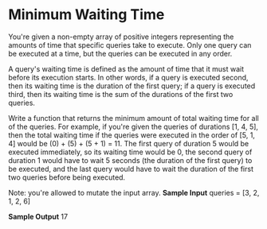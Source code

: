 # Minimum Waiting Time


  You're given a non-empty array of positive integers representing the amounts
  of time that specific queries take to execute. Only one query can be executed
  at a time, but the queries can be executed in any order.


  A query's waiting time is defined as the amount of time that it must
  wait before its execution starts. In other words, if a query is executed
  second, then its waiting time is the duration of the first query; if a query
  is executed third, then its waiting time is the sum of the durations of the
  first two queries.


  Write a function that returns the minimum amount of total waiting time for all
  of the queries. For example, if you're given the queries of durations
  [1, 4, 5], then the total waiting time if the queries were
  executed in the order of [5, 1, 4] would be
  (0) + (5) + (5 + 1) = 11. The first query of duration
  5 would be executed immediately, so its waiting time would be
  0, the second query of duration 1 would have to wait
  5 seconds (the duration of the first query) to be executed, and
  the last query would have to wait the duration of the first two queries before
  being executed.

Note: you're allowed to mutate the input array.
**Sample Input**
queries = [3, 2, 1, 2, 6]

**Sample Output**
17

